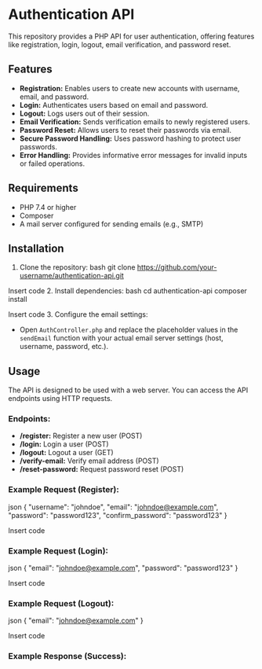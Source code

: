 # Authentication API

This repository provides a PHP API for user authentication, offering features like registration, login, logout, email verification, and password reset.

## Features
- **Registration:** Enables users to create new accounts with username, email, and password.
- **Login:** Authenticates users based on email and password.
- **Logout:** Logs users out of their session.
- **Email Verification:** Sends verification emails to newly registered users.
- **Password Reset:** Allows users to reset their passwords via email.
- **Secure Password Handling:** Uses password hashing to protect user passwords.
- **Error Handling:** Provides informative error messages for invalid inputs or failed operations.

## Requirements
- PHP 7.4 or higher
- Composer
- A mail server configured for sending emails (e.g., SMTP)

## Installation
1. Clone the repository: bash git clone https://github.com/your-username/authentication-api.git


Insert code
2. Install dependencies:
bash cd authentication-api composer install


Insert code
3. Configure the email settings:
   - Open `AuthController.php` and replace the placeholder values in the `sendEmail` function with your actual email server settings (host, username, password, etc.).

## Usage
The API is designed to be used with a web server. You can access the API endpoints using HTTP requests.

### Endpoints:
- **/register:** Register a new user (POST)
- **/login:** Login a user (POST)
- **/logout:** Logout a user (GET)
- **/verify-email:** Verify email address (POST)
- **/reset-password:** Request password reset (POST)

### Example Request (Register):
json { "username": "johndoe", "email": "johndoe@example.com", "password": "password123", "confirm_password": "password123" }


Insert code
### Example Request (Login):
json { "email": "johndoe@example.com", "password": "password123" }


Insert code
### Example Request (Logout):
json { "email": "johndoe@example.com" }


Insert code
### Example Response (Success):
